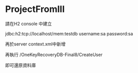 # ProjectFromIII

請在H2 console 中建立

jdbc:h2:tcp://localhost/mem:testdb 
username:sa
password:sa 

再於server context.xml中新增
<Resource auth="Container" driverClassName="org.h2.Driver" maxActive="20" maxIdle="10" maxWait="1" name="jdbc/ZA105G3" password="sa" type="javax.sql.DataSource" url="jdbc:h2:tcp://localhost/mem:testdb" username="sa"/>

再執行
/OneKeyRecoveryDB-Final8/CreateUser 

即可還原資料庫
